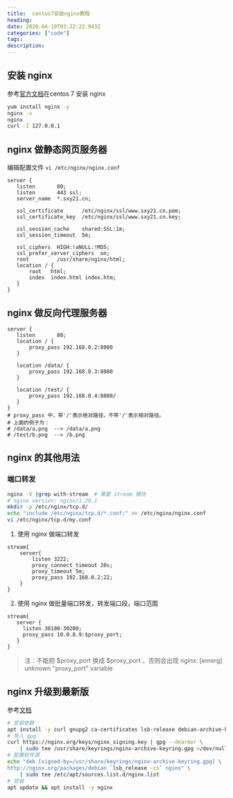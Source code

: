 ```yaml
---
title:  centos7安装nginx教程
heading:
date: 2020-04-10T03:22:22.943Z
categories: ["code"]
tags: 
description: 
---
```

## 安装 nginx

参考[官方文档](https://docs.nginx.com/nginx/admin-guide/installing-nginx/installing-nginx-open-source/)在centos 7 安装 nginx
```bash
yum install nginx -y
nginx -v
nginx
curl -I 127.0.0.1
```


## nginx 做静态网页服务器
编辑配置文件 `vi /etc/nginx/nginx.conf`
```nginx
server {
   listen       80;
   listen       443 ssl;
   server_name  *.sxy21.cn;

   ssl_certificate      /etc/nginx/ssl/www.sxy21.cn.pem;
   ssl_certificate_key  /etc/nginx/ssl/www.sxy21.cn.key;

   ssl_session_cache    shared:SSL:1m;
   ssl_session_timeout  5m;

   ssl_ciphers  HIGH:!aNULL:!MD5;
   ssl_prefer_server_ciphers  on;
   root         /usr/share/nginx/html;
   location / {
       root   html;
       index  index.html index.htm;
   }
}
```

## nginx 做反向代理服务器
```nginx
server {
   listen       80;
   location / {
       proxy_pass 192.168.0.2:8080
   }
   
   location /data/ {
       proxy_pass 192.168.0.3:8080
   }
   
   location /test/ {
       proxy_pass 192.168.0.4:8080/
   }
}
# proxy_pass 中，带'/'表示绝对路径，不带'/'表示相对路径。
# 上面的例子为：
# /data/a.png  --> /data/a.png
# /test/b.png  --> /b.png
```


## nginx 的其他用法
### 端口转发

```bash
nginx -V |grep with-stream  # 需要 stream 模块
# nginx version: nginx/1.20.1
mkdir -p /etc/nginx/tcp.d/
echo "include /etc/nginx/tcp.d/*.conf;" >> /etc/nginx/nginx.conf
vi /etc/nginx/tcp.d/my.conf
```

1. 使用 nginx 做端口转发
```nginx
stream{
    server{
        listen 3222;
        proxy_connect_timeout 20s;
        proxy_timeout 5m;
        proxy_pass 192.168.0.2:22;
    }
}
```

2. 使用 nginx 做批量端口转发，转发端口段，端口范围
```nginx
stream{
   server {
     listen 30100-30200;
     proxy_pass 10.0.8.9:$proxy_port;
   }
}
```

> 注：不能把 $proxy_port 换成 $proxy_port ，否则会出现 nginx: [emerg] unknown "proxy_port" variable


## nginx 升级到最新版
参考[文档](http://nginx.org/en/linux_packages.html#Debian)
```bash
# 安装依赖
apt install -y curl gnupg2 ca-certificates lsb-release debian-archive-keyring
# 导入 gpg
curl https://nginx.org/keys/nginx_signing.key | gpg --dearmor \
    | sudo tee /usr/share/keyrings/nginx-archive-keyring.gpg >/dev/null
# 配置软件源
echo "deb [signed-by=/usr/share/keyrings/nginx-archive-keyring.gpg] \
http://nginx.org/packages/debian `lsb_release -cs` nginx" \
    | sudo tee /etc/apt/sources.list.d/nginx.list
# 安装
apt update && apt install -y nginx
```